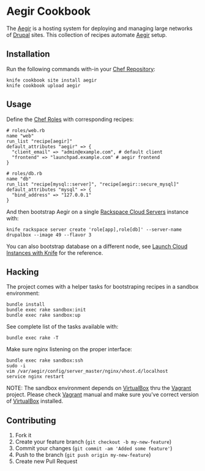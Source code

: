 # Aegir Cookbook

The [Aegir][] is a hosting system for deploying and managing large networks of
[Drupal][] sites. This collection of recipes automate [Aegir][] setup.

## Installation

Run the following commands with-in your [Chef Repository][]:

    knife cookbook site install aegir
    knife cookbook upload aegir

## Usage

Define the [Chef Roles][] with corresponding recipes:

    # roles/web.rb
    name "web"
    run_list "recipe[aegir]"
    default_attributes "aegir" => {
      "client_email" => "admin@example.com", # default client
      "frontend" => "launchpad.example.com" # aegir frontend
    }

    # roles/db.rb
    name "db"
    run_list "recipe[mysql::server]", "recipe[aegir::secure_mysql]"
    default_attributes "mysql" => {
      "bind_address" => "127.0.0.1"
    }

And then bootstrap Aegir on a single [Rackspace Cloud Servers][] instance with:

    knife rackspace server create 'role[app],role[db]' --server-name drupalbox --image 49 --flavor 3

You can also bootstrap database on a different node, see
[Launch Cloud Instances with Knife][] for the reference.


## Hacking

The project comes with a helper tasks for bootstraping recipes in a sandbox
environment:

    bundle install
    bundle exec rake sandbox:init
    bundle exec rake sandbox:up

See complete list of the tasks available with:

    bundle exec rake -T

Make sure nginx listening on the proper interface:

    bundle exec rake sandbox:ssh
    sudo -i
    vim /var/aegir/config/server_master/nginx/vhost.d/localhost
    service nginx restart

NOTE: The sandbox environment depends on [VirtualBox][] thru the [Vagrant][]
project. Please check [Vagrant][] manual and make sure you've correct version of
[VirtualBox][] installed.


## Contributing

1. Fork it
2. Create your feature branch (`git checkout -b my-new-feature`)
3. Commit your changes (`git commit -am 'Added some feature'`)
4. Push to the branch (`git push origin my-new-feature`)
5. Create new Pull Request


[Aegir]:http://www.aegirproject.org/
[Drupal]:http://www.drupal.org/
[Chef]:http://www.opscode.com/chef/
[Chef Repository]:http://wiki.opscode.com/display/chef/Chef+Repository
[Chef Roles]:http://wiki.opscode.com/display/chef/Roles
[Rackspace Cloud Servers]:http://www.rackspace.com/cloud/cloud_hosting_products/servers/
[Launch Cloud Instances with Knife]:http://wiki.opscode.com/display/chef/Launch+Cloud+Instances+with+Knife
[VirtualBox]:https://www.virtualbox.org/
[Vagrant]:http://vagrantup.com/
